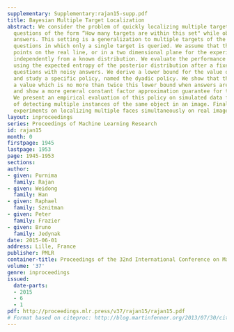 ```yaml
---
supplementary: Supplementary:rajan15-supp.pdf
title: Bayesian Multiple Target Localization
abstract: We consider the problem of quickly localizing multiple targets by asking
  questions of the form “How many targets are within this set" while obtaining noisy
  answers. This setting is a generalization to multiple targets of the game of 20
  questions in which only a single target is queried. We assume that the targets are
  points on the real line, or in a two dimensional plane for the experiments, drawn
  independently from a known distribution. We evaluate the performance of a policy
  using the expected entropy of the posterior distribution after a fixed number of
  questions with noisy answers. We derive a lower bound for the value of this problem
  and study a specific policy, named the dyadic policy. We show that this policy achieves
  a value which is no more than twice this lower bound when answers are noise-free,
  and show a more general constant factor approximation guarantee for the noisy setting.
  We present an empirical evaluation of this policy on simulated data for the problem
  of detecting multiple instances of the same object in an image. Finally, we present
  experiments on localizing multiple faces simultaneously on real images.
layout: inproceedings
series: Proceedings of Machine Learning Research
id: rajan15
month: 0
firstpage: 1945
lastpage: 1953
page: 1945-1953
sections: 
author:
- given: Purnima
  family: Rajan
- given: Weidong
  family: Han
- given: Raphael
  family: Sznitman
- given: Peter
  family: Frazier
- given: Bruno
  family: Jedynak
date: 2015-06-01
address: Lille, France
publisher: PMLR
container-title: Proceedings of the 32nd International Conference on Machine Learning
volume: '37'
genre: inproceedings
issued:
  date-parts:
  - 2015
  - 6
  - 1
pdf: http://proceedings.mlr.press/v37/rajan15/rajan15.pdf
# Format based on citeproc: http://blog.martinfenner.org/2013/07/30/citeproc-yaml-for-bibliographies/
---
```

